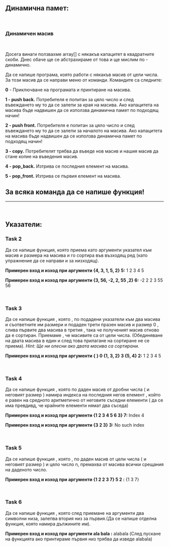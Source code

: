 ## Динамична памет:
<br>

### Динамичен масив
<br>

Досега винаги ползвахме array[] с някакъв капацитет в квадратните скоби. Днес обаче ще се абстрахираме от това и ще мислим по - динамично.

Да се напише програма, която работи с някакъв масив от цели числа. За този масив да се направи меню от команди. Командите са следните: 

**0** - Приключване на програмата и принтиране на масива.

**1 - push back.** Потребителя е попитан за цяло число и след въвеждането му то да се залепи за края на масива. Ако капацитета на масива бъде надвишен да се използва динамична памет по подходящ начин!  

**2 - push front.** Потребителя е попитан за цяло число и след въвеждането му то да се залепи за началото на масива. Ако капацитета на масива бъде надвишен да се използва динамична памет по подходящ начин!  

**3 - copy.** Потребителят трябва да въведе нов масив и нашия масив да стане копие на въведения масив.  

**4 - pop_back.** Изтрива се последния елемент на масива.  

**5 - pop_front.** Изтрива се първия елемент на масива.

## За всяка команда да се напише функция!

-----------------------------
<br>

## Указатели:


### Task 2
Да се напише функция, която приема като аргументи указател към масив и размера на масива и го сортира във възходящ ред (като упражнение да се направи и за низходящ).

**Примерен вход и изход при аргументи {4, 3, 1, 5, 2} 5:** 1 2 3 4 5

**Примерен вход и изход при аргументи {3, 56, -2, 2, 55 ,2} 6:** -2 2 2 3 55 56

<br>

### Task 3

Да се напише функция , която , по подадени указатели към два масива и съответните им размери и подаден трети празен масив и размер 0 , слива първите два масива в третия , така че полученият масив отново да е сортиран. Приемаме , че масивите са от цели числа. (Обединяване на двата масива в един и след това прилагане на сортиране не се приема).
*Hint: Ще ни олесни ако двата масива са сортирани.*

**Примерен вход и изход при аргументи { } 0 {1, 3, 2} 3 {5, 4} 2:** 1 2 3 4 5

<br>

### Task 4

Да се напише функция , която по даден масив от дробни числа ( и неговият размер ) намира индекса на последния негов елемент , който е равен на средното аритметично от неговите съседни елементи ( да се има превдивд, че крайните елементи нямат два съседа)

**Примерен вход и изход при аргументи {1 2 3 4 5 6 3} 7:** Index 4 

**Примерен вход и изход при аргументи {3 2 3} 3:** No such index

<br>

### Task 5

Да се напише функция , която , по даден масив от цели числа ( и неговият размер ) и цяло число n, премахва от масива всички срещания на даденото число.

**Примерен вход и изход при аргументи {1 2 2 3 7} 5 2 :** {1 3 7}

<br>

### Task 6

Да се напише функция , която след приемане на аргументи два символни низа, залепва втория низ за първия.(Да се напише отделна функция, която намира дължините им).  

**Примерен вход и изход при аргументи ala bala :** alabala (След пускане на функцията ако принтираме първия низ трябва да изведе alabala)
